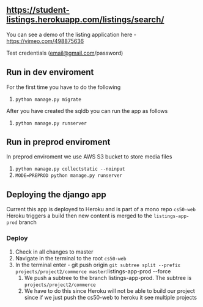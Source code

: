 ## https://student-listings.herokuapp.com/listings/search/

You can see a demo of the listing application here - https://vimeo.com/498875636

Test credentials (email@gmail.com/password)

## Run in dev enviroment
For the first time you have to do the following

1. `python manage.py migrate`
   
After you have created the sqldb you can run the app as follows

1. `python manage.py runserver`

## Run in preprod enviroment

In preprod enviroment we use AWS S3 bucket to store media files

1. `python manage.py collectstatic --noinput`
2. `MODE=PREPROD python manage.py runserver`

## Deploying the django app

Current this app is deployed to Heroku and is part of a mono repo `cs50-web`
Heroku triggers a build then new content is merged to the `listings-app-prod` branch

### Deploy
1. Check in all changes to master
2. Navigate in the terminal to the root `cs50-web`
3. In the terminal enter - git push origin `git subtree split --prefix projects/project2/commerce master`:listings-app-prod --force
   1. We push a subtree to the branch listings-app-prod. The subtree is `projects/project2/commerce`
   2. We have to do this since Heroku will not be able to build our project since if we just push the cs50-web to heroku it see multiple projects


